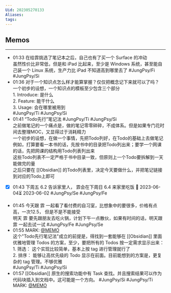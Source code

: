 ```yaml
---
Uid: 202305270133
Aliases: 
tags: 
---
```


## Memos
---
- 01:33 在给霏挑选了笔记本之后，自己也有了买一个 Surface 的冲动<br>虽然性价比非常低，但是和 iPad 比起来，至少是 Windows 系统，甚至能自己装一个 Linux 系统，生产力比 iPad 不知道高到哪里去了 #JungPsy/Fi #JungPsy/Si
- 01:36 对于一个知识点怎么样才能算掌握？仅仅把概念记下来就可以了吗？<br>一个初步的设想，一个知识点的模板至少包含三个部分<br>1. Introduce: 是什么<br>2. Feature: 能干什么<br>3. Usage: 会在哪里被用到<br> #JungPsy/Ti #JungPsy/Si
- 01:41 “Todo先行”笔记法 #JungPsy/Ti #JungPsy/Si<br>之前做笔记的一个痛点是，做的笔记零零碎碎，不成体系。但是如果专门花时间去整理MOC，又显得过于消耗精力<br>一个初步的设想，在做一个事情，先把Todo列好，在Todo的基础上去做笔记<br>例如，打算要看一本书的话，先按书中的目录把Todo列出来；要学一个网课的话，先把网课的结构用Todo列表列出来<br>这些Todo列表不一定严格于书中目录一致，但原则上一个Todo要拆解到一天能做完的量<br>之后只要在 [[Obsidian]] 的Todo列表里，决定今天要做什么，并把笔记链接到对应的Todo上即可 
- [x] 01:43 下周五 6.2 告诉家里人， 霏会在下周日 6.4 来家里吃饭 📅 2023-06-04⏳ 2023-06-02 #JungPsy/Se #JungPsy/Fe
- 01:45 今天跟 霏 一起看了看付费的自习室，比想象中的要很多，价格有点高，一次12.5， 但是不是不能接受<br>明天 霏 要先跟朋友去吃火锅，计划下午一点散伙，如果有时间的话，明天跟 霏 一起去试一试 #JungPsy/Fe #JungPsy/Se
- 01:55 MARK: [@MEMO](2023052701410012)<br>这个"Todo先行笔记法"成立的前提是，得找到一套能够在 [[Obsidian]] 里面优雅地管理 Todos 的方案，至少，要把所有的 Todos 按一定需求显示出来：<br>1. 筛选： 这个实现比较简单，基本上按 tag 进行管理就行了<br>2. 排序： 能够让高优先级的 Todo 显示在前面。目前能想到的方案是，更复杂的 tag 管理。不够优雅<br> #JungPsy/Ti #JungPsy/Si
- 01:57 [[Obsidian]] 原生的搜索功能中有 Task 查找。并且搜索结果可以作为代码块插入到文档中。这可能是一个方向。 #JungPsy/Si #JungPsy/Ti<br>MARK: [@MEMO](2023052701550015)